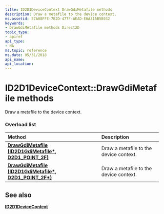 ```yaml
---
title: ID2D1DeviceContext DrawGdiMetafile methods
description: Draw a metafile to the device context.
ms.assetid: 57A08FFE-7B2D-477F-AEAD-E6A315B5B932
keywords:
- DrawGdiMetafile methods Direct2D
topic_type:
- apiref
api_type:
- NA
ms.topic: reference
ms.date: 05/31/2018
api_name: 
api_location: 
---
```


# ID2D1DeviceContext::DrawGdiMetafile methods

Draw a metafile to the device context.

### Overload list



| Method                                                                                                | Description                                       |
|:------------------------------------------------------------------------------------------------------|:--------------------------------------------------|
| [**DrawGdiMetafile (ID2D1GdiMetafile\*, D2D1\_POINT\_2F)**](https://msdn.microsoft.com/library/JJ841147(v=VS.85).aspx)  | Draw a metafile to the device context.<br/> |
| [**DrawGdiMetafile (ID2D1GdiMetafile\*, D2D1\_POINT\_2F\*)**](https://msdn.microsoft.com/library/Dn441540(v=VS.85).aspx) | Draw a metafile to the device context.<br/> |



## See also

<dl> <dt>

[**ID2D1DeviceContext**](https://msdn.microsoft.com/library/Hh404479(v=VS.85).aspx)
</dt> </dl>

 

 






